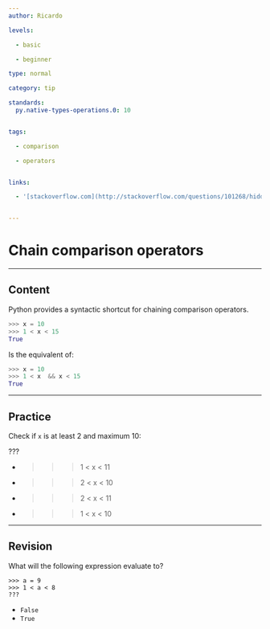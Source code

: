 ```yaml
---
author: Ricardo

levels:

  - basic

  - beginner

type: normal

category: tip

standards:
  py.native-types-operations.0: 10


tags:

  - comparison

  - operators


links:

  - '[stackoverflow.com](http://stackoverflow.com/questions/101268/hidden-features-of-python){website}'


---
```


# Chain comparison operators

---
## Content

Python provides a syntactic shortcut for chaining comparison operators.


```python
>>> x = 10
>>> 1 < x < 15
True
```

Is the equivalent of:
```python
>>> x = 10
>>> 1 < x  && x < 15
True
```

---
## Practice


Check if `x` is at least 2 and maximum 10:

???

* >>> 1 < x < 11
* >>> 2 < x < 10
* >>> 2 < x < 11
* >>> 1 < x < 10


---
## Revision

What will the following expression evaluate to?
```
>>> a = 9
>>> 1 < a < 8
???
```


* `False`
* `True`
